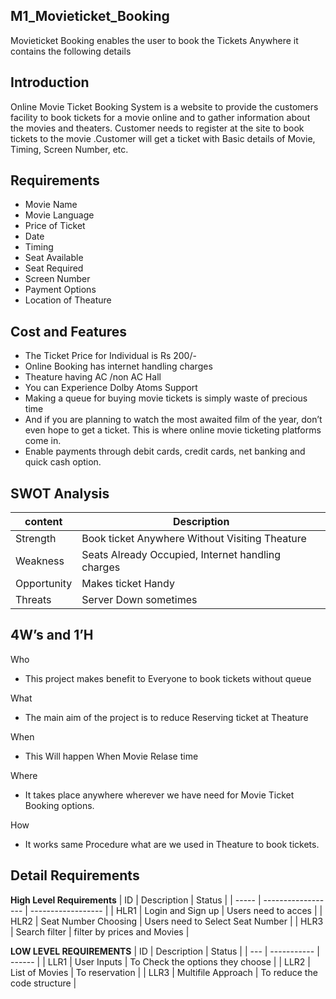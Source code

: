 ## M1_Movieticket_Booking
Movieticket Booking enables the user to book the Tickets Anywhere
it contains the following details

## Introduction 
Online Movie Ticket Booking System is a website to provide the customers facility to book tickets for a movie online and to gather information about the movies and theaters. Customer needs to register at the site to book tickets to the movie .Customer will get a ticket with Basic details of Movie, Timing, Screen Number, etc.

## Requirements
- Movie Name
- Movie Language
- Price of Ticket
- Date 
- Timing
- Seat Available
- Seat Required
- Screen Number
- Payment Options
- Location of Theature
## Cost and Features
- The Ticket Price for Individual is Rs 200/-
- Online Booking has internet handling charges
- Theature having AC /non AC Hall 
- You can Experience Dolby Atoms Support
- Making a queue for buying movie tickets is simply waste of precious time
- And if you are planning to watch the most awaited film of the year, don’t even hope to get a ticket. This is where online movie ticketing platforms come in.
- Enable payments through debit cards, credit cards, net banking and quick cash option.
## SWOT Analysis
| content | Description |
| --------- | --------------- |
| Strength  | Book ticket Anywhere Without Visiting Theature |
| Weakness  | Seats Already Occupied, Internet handling charges  |
| Opportunity  | Makes ticket Handy  |
| Threats | Server Down sometimes |

## 4W’s and 1’H
 Who
 - This project makes benefit to Everyone to book tickets without queue
 
 What
- The main aim of the project is  to reduce Reserving ticket at Theature
 
 When
 - This Will happen When Movie Relase time

Where
- It takes place anywhere wherever we have need for Movie Ticket Booking options.

How
- It works same Procedure what are we used in Theature to book tickets.

## Detail Requirements
__High Level Requirements__
|   ID  |     Description    |       Status       |
| ----- | ------------------ | ------------------ |
| HLR1  | Login and Sign up  | Users need to acces |
| HLR2  | Seat Number Choosing | Users need to Select Seat Number |
| HLR3  | Search filter      | filter by prices and Movies |

__LOW LEVEL REQUIREMENTS__
| ID  | Description | Status |
| --- | ----------- | ------ |
| LLR1 | User Inputs | To Check the options they choose |
| LLR2 | List of Movies | To  reservation |
| LLR3 | Multifile Approach | To reduce the code structure |
